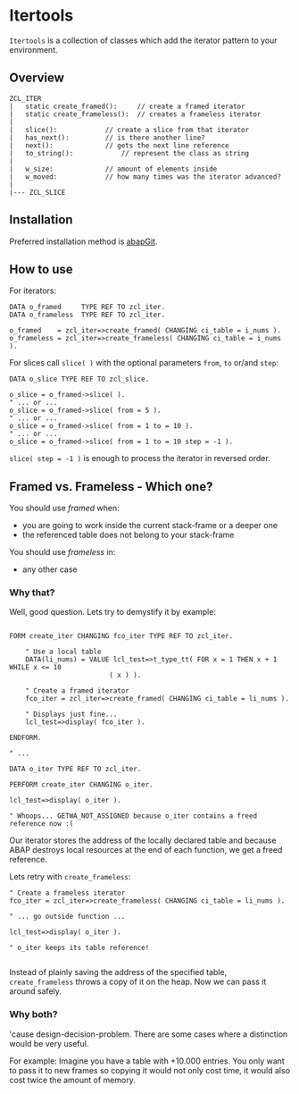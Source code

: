 # Itertools
`Itertools` is a collection of classes which add the iterator pattern to your environment.

## Overview

	ZCL_ITER
	|	static create_framed():		// create a framed iterator
	|	static create_frameless(): 	// creates a frameless iterator
	|
	|	slice(): 			// create a slice from that iterator
	|	has_next():			// is there another line?
	|	next():				// gets the next line reference
	|	to_string(): 			// represent the class as string
	|
	|	w_size: 			// amount of elements inside
	|	w_moved:			// how many times was the iterator advanced?
	|
	|--- ZCL_SLICE

## Installation

Preferred installation method is [abapGit](https://github.com/larshp/abapGit).

## How to use

For iterators:

```abap
DATA o_framed     TYPE REF TO zcl_iter.
DATA o_frameless  TYPE REF TO zcl_iter.

o_framed    = zcl_iter=>create_framed( CHANGING ci_table = i_nums ).
o_frameless = zcl_iter=>create_frameless( CHANGING ci_table = i_nums ).
```

For slices call `slice( )` with the optional parameters `from`, `to` or/and `step`:

```abap
DATA o_slice TYPE REF TO zcl_slice.

o_slice = o_framed->slice( ).
" ... or ...
o_slice = o_framed->slice( from = 5 ).
" ... or ...
o_slice = o_framed->slice( from = 1 to = 10 ).
" ... or ...
o_slice = o_framed->slice( from = 1 to = 10 step = -1 ).
```

`slice( step = -1 )` is enough to process the iterator in reversed order.

## Framed vs. Frameless - Which one?
You should use *framed* when:

- you are going to work inside the current stack-frame or a deeper one
- the referenced table does not belong to your stack-frame

You should use *frameless* in:

- any other case

### Why that?
Well, good question. Lets try to demystify it by example:

```abap

FORM create_iter CHANGING fco_iter TYPE REF TO zcl_iter.

	" Use a local table
	DATA(li_nums) = VALUE lcl_test=>t_type_tt( FOR x = 1 THEN x + 1 WHILE x <= 10
					     ( x ) ).

	" Create a framed iterator
	fco_iter = zcl_iter=>create_framed( CHANGING ci_table = li_nums ).

	" Displays just fine...
	lcl_test=>display( fco_iter ).

ENDFORM.

" ...

DATA o_iter TYPE REF TO zcl_iter.

PERFORM create_iter CHANGING o_iter.

lcl_test=>display( o_iter ).

" Whoops... GETWA_NOT_ASSIGNED because o_iter contains a freed reference now :(

```

Our iterator stores the address of the locally declared table and because ABAP destroys local resources at the end of each function, we get a freed reference.

Lets retry with `create_frameless`:

```abap
" Create a frameless iterator
fco_iter = zcl_iter=>create_frameless( CHANGING ci_table = li_nums ).

" ... go outside function ...

lcl_test=>display( o_iter ).

" o_iter keeps its table reference! 
  
```

Instead of plainly saving the address of the specified table, `create_frameless` throws a copy of it on the heap. Now we can pass it around safely.

### Why both?
'cause design-decision-problem. There are some cases where a distinction would be very useful. 

For example: Imagine you have a table with +10.000 entries. You only want to pass it to new frames so copying it would not only cost time, it would also cost twice the amount of memory.
